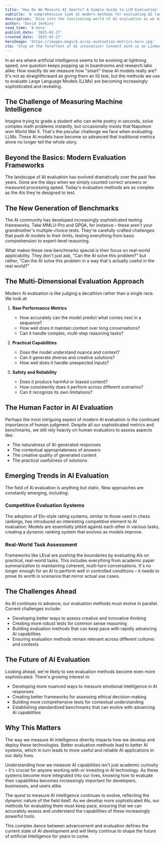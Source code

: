 ```yaml
---
title: 'How Do We Measure AI Smarts? A Simple Guide to LLM Evaluation'
subtitle: 'A comprehensive look at modern methods for evaluating AI language models'
description: 'Dive into the fascinating world of AI evaluation as we explore how experts measure the capabilities of Large Language Models. From sophisticated benchmarks to human judgment, discover the multi-dimensional approach used to assess AI intelligence in the modern era.'
author: 'David Jenkins'
read_time: '8 mins'
publish_date: '2025-02-27'
created_date: '2025-02-27'
heroImage: 'https://images.magick.ai/ai-evaluation-metrics-hero.jpg'
cta: 'Stay at the forefront of AI innovation! Connect with us on LinkedIn at MagickAI for the latest insights on AI evaluation methods and breakthrough developments in artificial intelligence.'
---
```


In an era where artificial intelligence seems to be evolving at lightning speed, one question keeps popping up in boardrooms and research labs alike: How exactly do we measure how "smart" these AI models really are? It's not as straightforward as giving them an IQ test, but the methods we use to evaluate Large Language Models (LLMs) are becoming increasingly sophisticated and revealing.

## The Challenge of Measuring Machine Intelligence

Imagine trying to grade a student who can write poetry in seconds, solve complex math problems instantly, but occasionally insists that Napoleon won World War II. That's the peculiar challenge we face when evaluating LLMs. These AI models have become so advanced that traditional metrics alone no longer tell the whole story.

## Beyond the Basics: Modern Evaluation Frameworks

The landscape of AI evaluation has evolved dramatically over the past few years. Gone are the days when we simply counted correct answers or measured processing speed. Today's evaluation methods are as complex as the AIs they're designed to test.

## The New Generation of Benchmarks

The AI community has developed increasingly sophisticated testing frameworks. Take MMLU-Pro and GPQA, for instance – these aren't your grandmother's multiple-choice tests. They're carefully crafted challenges that push AI models to their limits, testing everything from basic comprehension to expert-level reasoning.

What makes these new benchmarks special is their focus on real-world applicability. They don't just ask, "Can the AI solve this problem?" but rather, "Can the AI solve this problem in a way that's actually useful in the real world?"

## The Multi-Dimensional Evaluation Approach

Modern AI evaluation is like judging a decathlon rather than a single race. We look at:

1. **Raw Performance Metrics**
   - How accurately can the model predict what comes next in a sequence?
   - How well does it maintain context over long conversations?
   - Can it handle complex, multi-step reasoning tasks?

2. **Practical Capabilities**
   - Does the model understand nuance and context?
   - Can it generate diverse and creative solutions?
   - How well does it handle unexpected inputs?

3. **Safety and Reliability**
   - Does it produce harmful or biased content?
   - How consistently does it perform across different scenarios?
   - Can it recognize its own limitations?

## The Human Factor in AI Evaluation

Perhaps the most intriguing aspect of modern AI evaluation is the continued importance of human judgment. Despite all our sophisticated metrics and benchmarks, we still rely heavily on human evaluators to assess aspects like:

- The naturalness of AI-generated responses
- The contextual appropriateness of answers
- The creative quality of generated content
- The practical usefulness of solutions

## Emerging Trends in AI Evaluation

The field of AI evaluation is anything but static. New approaches are constantly emerging, including:

### Competitive Evaluation Systems

The adoption of Elo-style rating systems, similar to those used in chess rankings, has introduced an interesting competitive element to AI evaluation. Models are essentially pitted against each other in various tasks, creating a dynamic ranking system that evolves as models improve.

### Real-World Task Assessment

Frameworks like LEval are pushing the boundaries by evaluating AIs on practical, real-world tasks. This includes everything from academic paper summarization to maintaining coherent, multi-turn conversations. It's no longer enough for an AI to perform well in controlled conditions – it needs to prove its worth in scenarios that mirror actual use cases.

## The Challenges Ahead

As AI continues to advance, our evaluation methods must evolve in parallel. Current challenges include:

- Developing better ways to assess creative and innovative thinking
- Creating more robust tests for common sense reasoning
- Building evaluation methods that can keep pace with rapidly advancing AI capabilities
- Ensuring evaluation methods remain relevant across different cultures and contexts

## The Future of AI Evaluation

Looking ahead, we're likely to see evaluation methods become even more sophisticated. There's growing interest in:

- Developing more nuanced ways to measure emotional intelligence in AI responses
- Creating better frameworks for assessing ethical decision-making
- Building more comprehensive tests for contextual understanding
- Establishing standardized benchmarks that can evolve with advancing AI capabilities

## Why This Matters

The way we measure AI intelligence directly impacts how we develop and deploy these technologies. Better evaluation methods lead to better AI systems, which in turn leads to more useful and reliable AI applications in our daily lives.

Understanding how we measure AI capabilities isn't just academic curiosity – it's crucial for anyone working with or investing in AI technology. As these systems become more integrated into our lives, knowing how to evaluate their capabilities becomes increasingly important for developers, businesses, and users alike.

The quest to measure AI intelligence continues to evolve, reflecting the dynamic nature of the field itself. As we develop more sophisticated AIs, our methods for evaluating them must keep pace, ensuring that we can accurately assess and understand the capabilities of these increasingly powerful tools.

This complex dance between advancement and evaluation defines the current state of AI development and will likely continue to shape the future of artificial intelligence for years to come.